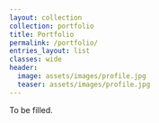 ```yaml
---
layout: collection
collection: portfolio
title: Portfolio
permalink: /portfolio/
entries_layout: list
classes: wide
header:
  image: assets/images/profile.jpg
  teaser: assets/images/profile.jpg
---
```


To be filled.
